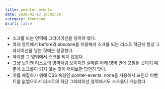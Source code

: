 ```yaml
---
title: pointer events
date: 2020-02-13 10:02:58
category: frontend
draft: false
---
```


- 스크롤 되는 영역에 그라데이션을 넣어야 했다.
- 아래 영역에서 before과 absolute를 이용해서 스크롤 되는 리스트 하단에 항상 그라데이션을 넣는 것에는 성공했다.
- 하지만 그 영역에서 스크롤 되지 않았다.
- 그냥 보기엔 리스트의 영역처럼 보이지만 실제론 아래 영역 안에 포함된 곳이기 때문에 스크롤이 되지 않는 것이 어찌보면 당연히 맞다.
- 이를 해결하기 위해 CSS 속성인 pointer-events: none을 사용해서 포인터 이벤트를 없앰으로서 리스트의 하단 그라데이션 영역에서도 스크롤이 가능했다.
